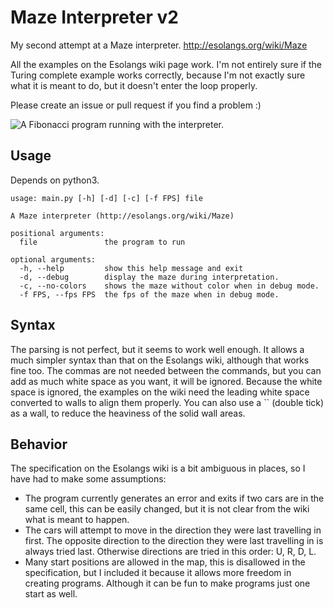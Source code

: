 Maze Interpreter v2
===================

My second attempt at a Maze interpreter. http://esolangs.org/wiki/Maze

All the examples on the Esolangs wiki page work. I'm not entirely sure if the Turing complete example works correctly, because I'm not exactly sure what it is meant to do, but it doesn't enter the loop properly.

Please create an issue or pull request if you find a problem :)

![A Fibonacci program running with the interpreter.](http://misc.oliverfaircliff.com/maze-interpreter.png)

Usage
-----

Depends on python3.

    usage: main.py [-h] [-d] [-c] [-f FPS] file

    A Maze interpreter (http://esolangs.org/wiki/Maze)

    positional arguments:
      file               the program to run

    optional arguments:
      -h, --help         show this help message and exit
      -d, --debug        display the maze during interpretation.
      -c, --no-colors    shows the maze without color when in debug mode.
      -f FPS, --fps FPS  the fps of the maze when in debug mode.

Syntax
------

The parsing is not perfect, but it seems to work well enough. It allows a much simpler syntax than that on the Esolangs wiki, although that works fine too. The commas are not needed between the commands, but you can add as much white space as you want, it will be ignored. Because the white space is ignored, the examples on the wiki need the leading white space converted to walls to align them properly. You can also use a `` (double tick) as a wall, to reduce the heaviness of the solid wall areas.

Behavior
--------

The specification on the Esolangs wiki is a bit ambiguous in places, so I have had to make some assumptions:

 - The program currently generates an error and exits if two cars are in the same cell, this can be easily changed, but it is not clear from the wiki what is meant to happen.
 - The cars will attempt to move in the direction they were last travelling in first. The opposite direction to the direction they were last travelling in is always tried last. Otherwise directions are tried in this order: U, R, D, L.
 - Many start positions are allowed in the map, this is disallowed in the specification, but I included it because it allows more freedom in creating programs. Although it can be fun to make programs just one start as well.
